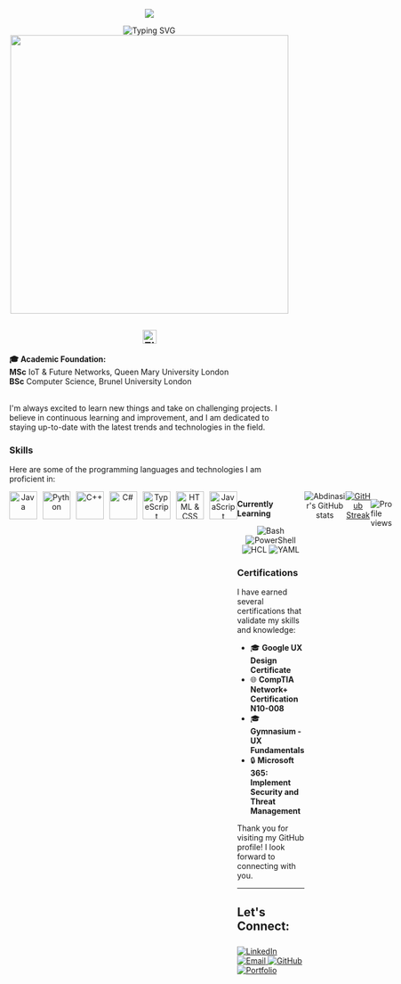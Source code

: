 <div align="center">


<!-- CYBERPUNK HEADER -->
<p align="center">
  <img src="https://capsule-render.vercel.app/api?type=waving&color=0:00FF41,100:1A1A2E&height=140&section=header&text=Abdinasir%20Mohamed&fontAlign=50&fontAlignY=40&fontSize=40&desc=SOFTWARE%20ENGINEER%20%7C%20SYSTEMS%20ARCHITECT%20%7C%20IoT%20SPECIALIST&descSize=20&descAlign=50&descAlignY=90" />
</p>
<img src="https://readme-typing-svg.herokuapp.com?font=Orbitron&size=22&duration=3000&pause=1000&color=00FF41&center=true&vCenter=true&width=600&lines=SOFTWARE+ENGINEER+%7C+SYSTEMS+ARCHITECT;IoT+%26+EMBEDDED+SYSTEMS+SPECIALIST;CYBERNETIC+CODE+CRAFTSMAN;BUILDING+THE+DIGITAL+FUTURE" alt="Typing SVG" />

</div>

<div align="center">
<img src="https://user-images.githubusercontent.com/74038190/225813708-98b745f2-7d22-48cf-9150-083f1b00d6c9.gif" width="500">
</div>
<div align="center">

## <img src="https://raw.githubusercontent.com/Tarikul-Islam-Anik/Animated-Fluent-Emojis/master/Emojis/Objects/Electric%20Plug.png" alt="Electric Plug" width="25" height="25" /> 
</div>
  <div class="center">
      <b>🎓 Academic Foundation:</b>
      <br> <b>MSc</b> IoT & Future Networks, Queen Mary University London
      <br> <b>BSc</b> Computer Science, Brunel University London
      <br><br>
    
I'm always excited to learn new things and take on challenging projects. I believe in continuous learning and improvement, and I am dedicated to staying up-to-date with the latest trends and technologies in the field.

### Skills

Here are some of the programming languages and technologies I am proficient in:

<div style="display: flex; justify-content: space-around;">

<div align="center">
<div style="display: flex; align-items: center; gap: 10px;">
    <img width="50" src="https://github.com/Abdinasir03/Abdinasir03/assets/115896606/d091104f-e7d9-4df5-837c-5d2b2b1aa980" alt="Java">
    <img width="50" src="https://github.com/Abdinasir03/Abdinasir03/assets/115896606/39026a0d-0636-4ed0-b381-1d2d420a262d" alt="Python">
    <img width="50" src="https://github.com/Abdinasir03/Abdinasir03/assets/115896606/08bd2ad0-3c20-40d6-8ffb-f8a5dce0a41d" alt="C++">
    <img width="50" src="https://github.com/Abdinasir03/Abdinasir03/assets/115896606/5c464694-9d72-4033-9c24-61caf246e32d" alt="C#">
    <img width="50" src="https://github.com/Abdinasir03/Abdinasir03/assets/115896606/f30a694b-e35e-40c8-a62b-c1495786fa4b" alt="TypeScript">
    <img width="50" src="https://github.com/Abdinasir03/Abdinasir03/assets/115896606/ff281b74-d7de-497c-88aa-af3225cca97c" alt="HTML & CSS">
    <img width="50" src="https://github.com/Abdinasir03/Abdinasir03/assets/115896606/84505f77-635c-45a1-8b51-c65496ba0bb1" alt="JavaScript">
</div>
</div>

<div>
  
**Currently Learning**
<div align="center">

![Bash](https://img.shields.io/badge/Bash-4EAA25?style=for-the-badge&logo=gnu-bash&logoColor=white) 
![PowerShell](https://img.shields.io/badge/PowerShell-5391FE?style=for-the-badge&logo=powershell&logoColor=white) 
![HCL](https://img.shields.io/badge/HCL-555?style=for-the-badge&logo=hashicorp&logoColor=white) 
![YAML](https://img.shields.io/badge/YAML-000?style=for-the-badge&logo=yaml&logoColor=white) 
</div>

### Certifications

I have earned several certifications that validate my skills and knowledge:

- 🎓 **Google UX Design Certificate**
- 🌐 **CompTIA Network+ Certification N10-008**
- 🎓 **Gymnasium - UX Fundamentals**
- 🔒 **Microsoft 365: Implement Security and Threat Management**

Thank you for visiting my GitHub profile! I look forward to connecting with you.

---

**Let's Connect:**
-
   <div class="links center" style="margin:24px 0;">
      <a href="https://www.linkedin.com/in/abdinasir-mohamed-357537254/">
        <img src="https://img.shields.io/badge/LinkedIn-0077B5?style=for-the-badge&logo=linkedin&logoColor=white" alt="LinkedIn" />
      </a>
      <a href="mailto:Abdinasirm2003@gmail.con">
        <img src="https://img.shields.io/badge/Contact-Email-D14836?style=for-the-badge&logo=gmail&logoColor=white" alt="Email" />
      </a>
      <a href="https://github.com/Abdinasir03">
        <img src="https://img.shields.io/badge/GitHub-181717?style=for-the-badge&logo=github&logoColor=white" alt="GitHub" />
      </a>
      <a href="https://abdinasir-portfolio.vercel.app/">
        <img src="https://img.shields.io/badge/Portfolio-FF5722?style=for-the-badge&logo=about-dot-me&logoColor=white" alt="Portfolio" />
      </a>
    </div>

  </div>
</body>
</html>

---

<div align="center">
  <img src="https://github-readme-stats.vercel.app/api?username=Abdinasir03&theme=dark&show_icons=true" alt="Abdinasir's GitHub stats" />
</div>

<div align="center">
  <a href="https://git.io/streak-stats">
    <img src="https://streak-stats.demolab.com/?user=Abdinasir03&theme=dark&show" alt="GitHub Streak" />
  </a>
</div>

![Profile views](https://komarev.com/ghpvc/?username=Abdinasir03)





